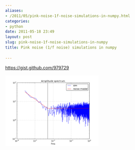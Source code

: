 ```yaml
---
aliases:
- /2011/05/pink-noise-1f-noise-simulations-in-numpy.html
categories:
- python
date: 2011-05-18 23:49
layout: post
slug: pink-noise-1f-noise-simulations-in-numpy
title: Pink noise (1/f noise) simulations in numpy

---
```


<a href="https://gist.github.com/979729">
 https://gist.github.com/979729
</a>
<br/>
<br/>
<a href="pink-noise-1f-noise-simulations-in-numpy_05_oneoverf1.png">
 <img alt="" class="alignnone size-medium wp-image-128" height="225" src="pink-noise-1f-noise-simulations-in-numpy_05_oneoverf1.png" title="oneoverf" width="300"/>
</a>
